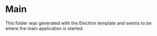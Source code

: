 # Main

This folder was generated with the Electron template and seems to be where the main application is started.
